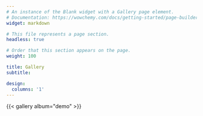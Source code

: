 ```yaml
---
# An instance of the Blank widget with a Gallery page element.
# Documentation: https://wowchemy.com/docs/getting-started/page-builder/
widget: markdown

# This file represents a page section.
headless: true

# Order that this section appears on the page.
weight: 100

title: Gallery
subtitle:

design:
  columns: '1'
---
```


{{< gallery album="demo" >}}
